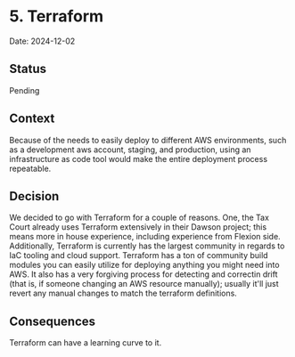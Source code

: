 # 5. Terraform  

Date: 2024-12-02  

## Status  

Pending  

## Context  

Because of the needs to easily deploy to different AWS environments, such as a development aws account, staging, and production, using an infrastructure as code tool would make the entire deployment process repeatable. 

## Decision  

We decided to go with Terraform for a couple of reasons.  One, the Tax Court already uses Terraform extensively in their Dawson project; this means more in house experience, including experience from Flexion side.  Additionally,  Terraform is currently has the largest community in regards to IaC tooling and cloud support.  Terraform has a ton of community build modules you can easily utilize for deploying anything you might need into AWS.  It also has a very forgiving process for detecting and correctin drift (that is, if someone changing an AWS resource manually); usually it'll just revert any manual changes to match the terraform definitions.


## Consequences  

Terraform can have a learning curve to it.